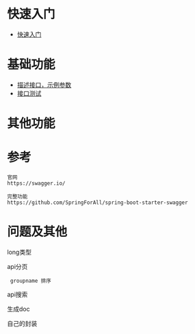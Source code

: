 

# 快速入门

* [快速入门](/doc/1_快速入门.md)    

# 基础功能

* [描述接口，示例参数](/doc/6_注释接口.md)
* [接口测试](/doc/7_接口测试.md)

# 其他功能






# 参考

    官网
    https://swagger.io/

    完整功能
    https://github.com/SpringForAll/spring-boot-starter-swagger
    
    
# 问题及其他


long类型

api分页
    
     groupname 排序

api搜索

生成doc

自己的封装
    